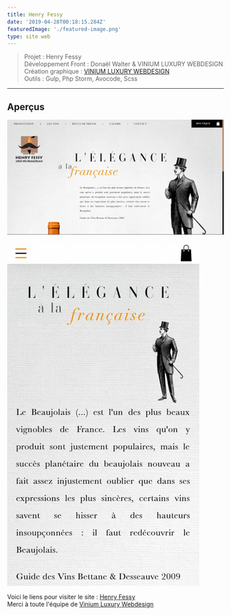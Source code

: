 ```yaml
---
title: Henry Fessy
date: '2019-04-28T00:18:15.284Z'
featuredImage: './featured-image.png'
type: site web
---
```


> Projet : Henry Fessy<br>
> Développement Front : Donaël Walter & VINIUM LUXURY WEBDESIGN<br>
> Création graphique : <a target="_blanck" href="https://www.vinium.com/">VINIUM LUXURY WEBDESIGN</a><br>
> Outils : Gulp, Php Storm, Avocode, Scss<br>

---

## Aperçus

![Desktop](./Desk.jpg)
<br></br>
![Mobile](./Mobile.jpg)

Voici le liens pour visiter le site : <a target="_blanck" href="https://www.henryfessy.com/?_locale=fr">Henry Fessy</a><br/>
Merci à toute l'équipe de <a target="_blanck" href="https://www.vinium.com/">Vinium Luxury Webdesign</a>
